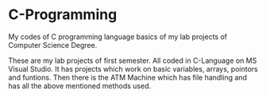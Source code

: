 # C-Programming
My codes of C programming language basics of my lab projects of Computer Science Degree.

These are my lab projects of first semester. All coded in C-Language on MS Visual Studio.
It has projects which work on basic variables, arrays, pointors and funtions. 
Then there is the ATM Machine which has file handling and has all the above mentioned methods used.
